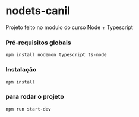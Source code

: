 # nodets-canil

Projeto feito no modulo do curso Node + Typescript

### Pré-requisitos globais

`npm install nodemon typescript ts-node`

### Instalação 

`npm install`

### para rodar o projeto
`npm run start-dev`